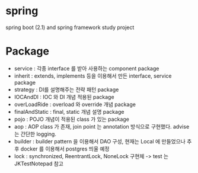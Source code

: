 # spring
spring boot (2.1) and spring framework study project

# Package
- service : 각종 interface 를 받아 사용하는 component package<br/>
- inherit : extends, implements 등을 이용해서 만든 interface, service package<br/>
- strategy : DI를 설명해주는 전략 패턴 package<br/>
- IOCAndDI : IOC 와 DI 개념 적용된 package<br/>
- overLoadRide : overload 와 override 개념 package<br/>
- finalAndStatic : final, static 개념 설명 package<br/>
- pojo : POJO 개념이 적용된 class 가 있는 package<br/>
- aop : AOP class 가 존재, join point 는 annotation 방식으로 구현했다. advise 는 간단한 logging. <br/>
- builder : builder pattern 을 이용해서 DAO 구성, 현재는 Local 에 만들었으나 추후 docker 를 이용해서 postgres 띄울 예정<br/>
- lock : synchronized, ReentrantLock, NoneLock 구현체 -> test 는 JKTestNotepad 참고<br/>